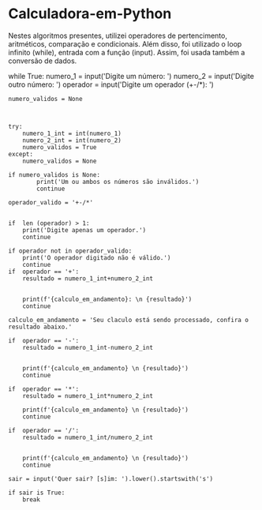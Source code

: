 # Calculadora-em-Python
Nestes algoritmos presentes, utilizei operadores de pertencimento, aritméticos, comparação e condicionais. Além disso, foi utilizado o loop infinito (while), entrada com a função (input). Assim, foi usada também a conversão de dados.

while True:
    numero_1 = input('Digite um número: ')
    numero_2 = input('Digite outro número: ')
    operador = input('Digite um operador (+-/*): ')
    
    numero_validos = None
    
    
    
    try:
        numero_1_int = int(numero_1)
        numero_2_int = int(numero_2)
        numero_validos = True
    except:
        numero_validos = None
            
    if numero_validos is None:
            print('Um ou ambos os números são inválidos.')
            continue    
        
    operador_valido = '+-/*'
    
    
    if  len (operador) > 1:
        print('Digite apenas um operador.')
        continue
    
    if operador not in operador_valido:
        print('O operador digitado não é válido.')
        continue
    if  operador == '+':
        resultado = numero_1_int+numero_2_int
    
        
        print(f'{calculo_em_andamento}: \n {resultado}')
        continue
    
    calculo_em_andamento = 'Seu claculo está sendo processado, confira o resultado abaixo.'
    
    if  operador == '-':
        resultado = numero_1_int-numero_2_int
        
        
        print(f'{calculo_em_andamento} \n {resultado}')
        continue
    
    if  operador == '*':
        resultado = numero_1_int*numero_2_int
        
        print(f'{calculo_em_andamento} \n {resultado}')
        continue
    
    if  operador == '/':
        resultado = numero_1_int/numero_2_int
        
        
        print(f'{calculo_em_andamento} \n {resultado}')
        continue
    
    sair = input('Quer sair? [s]im: ').lower().startswith('s')

    if sair is True:
        break
    
